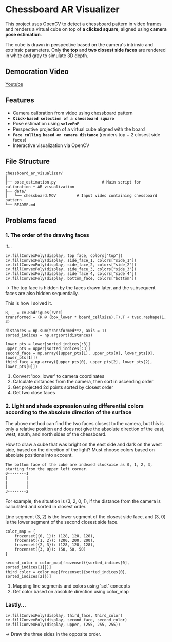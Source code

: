 # Chessboard AR Visualizer

This project uses OpenCV to detect a chessboard pattern in video frames and renders a virtual cube on top of **a clicked square**, aligned using **camera pose estimation**.

The cube is drawn in perspective based on the camera's intrinsic and extrinsic parameters. Only **the top** and **two closest side faces** are rendered in white and gray to simulate 3D depth.

## Democration Video
[Youtube](https://youtu.be/OBXHJy_vRdY)

## Features

- Camera calibration from video using chessboard pattern
- **`Click-based selection of a chessboard square`**
- Pose estimation using **`solvePnP`**
- Perspective projection of a virtual cube aligned with the board
- **`Face culling based on camera distance`** (renders top + 2 closest side faces)
- Interactive visualization via OpenCV

## File Structure

```
chessboard_ar_visualizer/
│
├── pose_estimation.py                    # Main script for calibration + AR visualization
├── data/
│   └── chessboard.MOV         # Input video containing chessboard pattern
└── README.md
```

## Problems faced

### 1. The order of the drawing faces

if...
```
cv.fillConvexPoly(display, top_face, colors["top"])
cv.fillConvexPoly(display, side_face_1, colors["side_1"])
cv.fillConvexPoly(display, side_face_2, colors["side_2"])
cv.fillConvexPoly(display, side_face_3, colors["side_3"])
cv.fillConvexPoly(display, side_face_4, colors["side_4"])
cv.fillConvexPoly(display, bottom_face, colors["bottom"])
```
-> The top face is hidden by the faces drawn later, and the subsequent faces are also hidden sequentially.

This is how I solved it.
```
R, _ = cv.Rodrigues(rvec)
transformed = (R @ (box_lower * board_cellsize).T).T + tvec.reshape(1, 3)

distances = np.sum(transformed**2, axis = 1)
sorted_indices = np.argsort(distances)

lower_pts = lower[sorted_indices[:3]]
upper_pts = upper[sorted_indices[:3]]
second_face = np.array([upper_pts[1], upper_pts[0], lower_pts[0], lower_pts[1]])
third_face = np.array([upper_pts[0], upper_pts[2], lower_pts[2], lower_pts[0]])
```
1. Convert 'box_lower' to camera coordinates
2. Calculate distances from the camera, then sort in ascending order
3. Get projected 2d points sorted by closest order
4. Get two close faces

### 2. Light and shade expression using differential colors according to the absolute direction of the surface

The above method can find the two faces closest to the camera, but this is only a relative position and does not give the absolute direction of the east, west, south, and north sides of the chessboard.

How to draw a cube that was bright on the east side and dark on the west side, based on the direction of the light? Must choose colors based on absolute positions into account.

```
The bottom face of the cube are indexed clockwise as 0, 1, 2, 3, starting from the upper left corner.
0--------1
|        |
|        |
|        |
3--------2
```
For example, the situation is (3, 2, 0, 1), if the distance from the camera is calculated and sorted in closest order.

Line segment (3, 2) is the lower segment of the closest side face, and (3, 0) is the lower segment of the second closest side face.

```
color_map = {
    frozenset({0, 1}): (128, 128, 128),
    frozenset({1, 2}): (200, 200, 200),
    frozenset({2, 3}): (128, 128, 128),
    frozenset({3, 0}): (50, 50, 50)
}

second_color = color_map[frozenset({sorted_indices[0], sorted_indices[1]})]
third_color = color_map[frozenset({sorted_indices[0], sorted_indices[2]})]
```
1. Mapping line segments and colors using 'set' concepts
2. Get color based on absolute direction using color_map

### Lastly...

```
cv.fillConvexPoly(display, third_face, third_color)
cv.fillConvexPoly(display, second_face, second_color)
cv.fillConvexPoly(display, upper, (255, 255, 255))
```
-> Draw the three sides in the opposite order.
